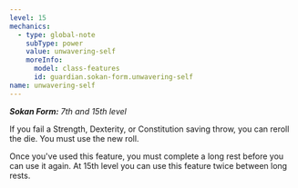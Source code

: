 ```yaml
---
level: 15
mechanics:
  - type: global-note
    subType: power
    value: unwavering-self
    moreInfo:
      model: class-features
      id: guardian.sokan-form.unwavering-self
name: unwavering-self
---
```

_**Sokan Form:** 7th and 15th level_
If you fail a Strength, Dexterity, or Constitution saving throw, you can reroll the die. You must use the new roll.
Once you've used this feature, you must complete a long rest before you can use it again. At 15th level you can use this feature twice between long rests.